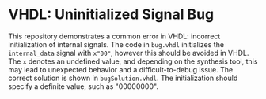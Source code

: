 # VHDL: Uninitialized Signal Bug
This repository demonstrates a common error in VHDL: incorrect initialization of internal signals.
The code in `bug.vhdl` initializes the `internal_data` signal with `x"00"`, however this should be avoided in VHDL.  The `x` denotes an undefined value, and depending on the synthesis tool, this may lead to unexpected behavior and a difficult-to-debug issue. 
The correct solution is shown in `bugSolution.vhdl`.  The initialization should specify a definite value, such as "00000000".